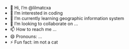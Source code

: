 - 👋 Hi, I’m @lilmatcxa
- 👀 I’m interested in coding
- 🌱 I’m currently learning geographic information system
- 💞️ I’m looking to collaborate on ...
- 📫 How to reach me ...
- 😄 Pronouns: ...
- ⚡ Fun fact: im not a cat

<!---
lilmatcxa/lilmatcxa is a ✨ special ✨ repository because its `README.md` (this file) appears on your GitHub profile.
You can click the Preview link to take a look at your changes.
--->
